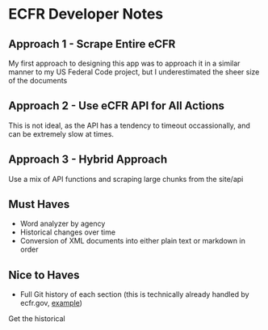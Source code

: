# ECFR Developer Notes

## Approach 1 - Scrape Entire eCFR 
My first approach to designing this app was to approach it in a similar manner to my US Federal Code project, but I underestimated the sheer size of the documents

## Approach 2 - Use eCFR API for All Actions
This is not ideal, as the API has a tendency to timeout occassionally, and can be extremely slow at times. 

## Approach 3 - Hybrid Approach
Use a mix of API functions and scraping large chunks from the site/api


## Must Haves
- Word analyzer by agency
- Historical changes over time 
- Conversion of XML documents into either plain text or markdown in order 

## Nice to Haves
- Full Git history of each section (this is technically already handled by ecfr.gov, [example](https://www.ecfr.gov/compare/2022-05-04/to/2022-05-03/title-1/chapter-I/subchapter-D/part-12))


Get the historical 